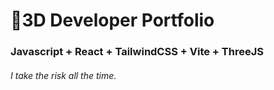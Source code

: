 # 🚀3D Developer Portfolio

### Javascript + React + TailwindCSS + Vite + ThreeJS
###### I take the risk all the time.
